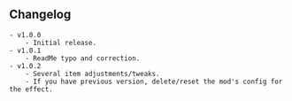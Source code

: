 ## Changelog
	- v1.0.0
        - Initial release.
	- v1.0.1
        - ReadMe typo and correction.
	- v1.0.2
        - Several item adjustments/tweaks.
		- If you have previous version, delete/reset the mod's config for the effect.

